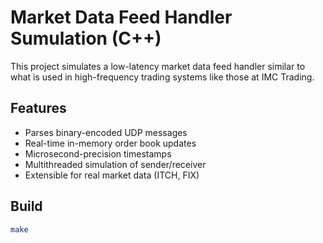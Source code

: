 # Market Data Feed Handler Sumulation (C++)

This project simulates a low-latency market data feed handler similar to what is used in high-frequency trading systems like those at IMC Trading.

## Features
- Parses binary-encoded UDP messages
- Real-time in-memory order book updates
- Microsecond-precision timestamps
- Multithreaded simulation of sender/receiver
- Extensible for real market data (ITCH, FIX)

## Build

```bash
make
